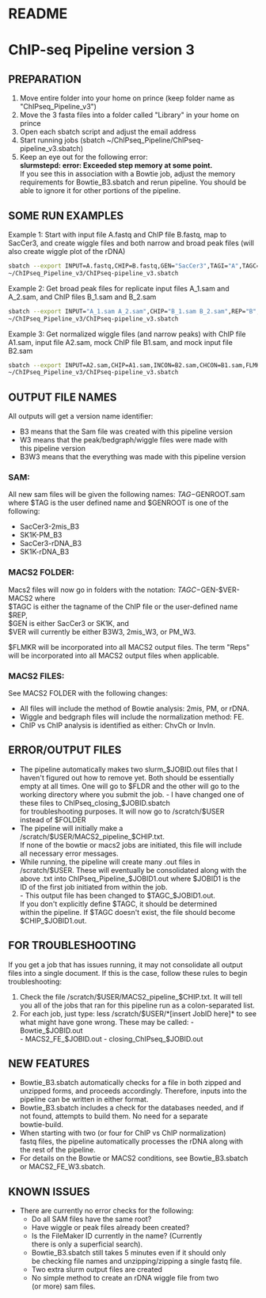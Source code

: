 # README
# ChIP-seq Pipeline version 3

## PREPARATION
1. Move entire folder into your home on prince (keep folder name as  
   "ChIPseq_Pipeline_v3")
2. Move the 3 fasta files into a folder called "Library" in your home on prince
3. Open each sbatch script and adjust the email address
4. Start running jobs (sbatch ~/ChIPseq_Pipeline/ChIPseq-pipeline_v3.sbatch)
5. Keep an eye out for the following error:  
   **slurmstepd: error: Exceeded step memory at some point.**  
   If you see this in association with a Bowtie job, adjust the memory  
   requirements for Bowtie_B3.sbatch and rerun pipeline. You should be  
   able to ignore it for other portions of the pipeline.

## SOME RUN EXAMPLES
Example 1: Start with input file A.fastq and ChIP file B.fastq, map to SacCer3, 
and create wiggle files and both narrow and broad peak files 
(will also create wiggle plot of the rDNA)
```Bash
sbatch --export INPUT=A.fastq,CHIP=B.fastq,GEN="SacCer3",TAGI="A",TAGC="B",PEAK="BOTH" \ 
~/ChIPseq_Pipeline_v3/ChIPseq-pipeline_v3.sbatch
```

Example 2: Get broad peak files for replicate input files A_1.sam and A_2.sam, and
ChIP files B_1.sam and B_2.sam
```Bash
sbatch --export INPUT="A_1.sam A_2.sam",CHIP="B_1.sam B_2.sam",REP="B",FLMKR="1-3",PEAK="BROAD",WIG="F" \
~/ChIPseq_Pipeline_v3/ChIPseq-pipeline_v3.sbatch
```

Example 3: Get normalized wiggle files (and narrow peaks) with ChIP file A1.sam, input file A2.sam,
mock ChIP file B1.sam, and mock input file B2.sam
```Bash
sbatch --export INPUT=A2.sam,CHIP=A1.sam,INCON=B2.sam,CHCON=B1.sam,FLMKR="1-2" \
~/ChIPseq_Pipeline_v3/ChIPseq-pipeline_v3.sbatch
```

## OUTPUT FILE NAMES
All outputs will get a version name identifier:
  - B3 means that the Sam file was created with this pipeline version
  - W3 means that the peak/bedgraph/wiggle files were made with  
    this pipeline version
  - B3W3 means that the everything was made with this pipeline version

### SAM:
All new sam files will be given the following names: $TAG-$GENROOT.sam
where $TAG is the user defined name and $GENROOT is one of the following:
  - SacCer3-2mis_B3
  - SK1K-PM_B3
  - SacCer3-rDNA_B3
  - SK1K-rDNA_B3

### MACS2 FOLDER:
Macs2 files will now go in folders with the notation: $TAGC-$GEN-$VER-MACS2 where  
  $TAGC is either the tagname of the ChIP file or the user-defined name $REP,  
  $GEN is either SacCer3 or SK1K, and  
  $VER will currently be either B3W3, 2mis_W3, or PM_W3.

$FLMKR will be incorporated into all MACS2 output files. 
The term "Reps" will be incorporated into all MACS2 output files when applicable.

### MACS2 FILES:
See MACS2 FOLDER with the following changes:
  - All files will include the method of Bowtie analysis: 2mis, PM, or rDNA.
  - Wiggle and bedgraph files will include the normalization method: FE.
  - ChIP vs ChIP analysis is identified as either: ChvCh or InvIn.

## ERROR/OUTPUT FILES
- The pipeline automatically makes two slurm_$JOBID.out files that I  
  haven't figured out how to remove yet. Both should be essentially  
  empty at all times. One will go to $FLDR and the other will go to the  
  working directory where you submit the job.  
  	  - I have changed one of these files to ChIPseq_closing_$JOBID.sbatch   
	  for troubleshooting purposes. It will now go to /scratch/$USER  
	  instead of $FOLDER
- The pipeline will initially make a /scratch/$USER/MACS2_pipeline_$CHIP.txt.  
  If none of the bowtie or macs2 jobs are initiated, this file will include  
  all necessary error messages.
- While running, the pipeline will create many .out files in  
  /scratch/$USER. These will eventually be consolidated along with  
  the above .txt into ChIPseq_Pipeline_$JOBID1.out where $JOBID1 is the  
  ID of the first job initiated from within the job.  
     	- This output file has been changed to $TAGC_$JOBID1.out.  
	  If you don't explicitly define $TAGC, it should be determined   
	  within the pipeline. If $TAGC doesn't exist, the file should become   
	  $CHIP_$JOBID1.out.

## FOR TROUBLESHOOTING
If you get a job that has issues running, it may not consolidate all 
output files into a single document. If this is the case, follow these 
rules to begin troubleshooting:
1) Check the file /scratch/$USER/MACS2_pipeline_$CHIP.txt. It will tell   
   you all of the jobs that ran for this pipeline run as a colon-separated list.
2) For each job, just type: less /scratch/$USER/*[insert JobID here]* to   
   see what might have gone wrong. These may be called:  
       - Bowtie_$JOBID.out  
       - MACS2_FE_$JOBID.out  
       - closing_ChIPseq_$JOBID.out  

## NEW FEATURES
- Bowtie_B3.sbatch automatically checks for a file in both zipped and  
  unzipped forms, and proceeds accordingly. Therefore, inputs into the  
  pipeline can be written in either format.
- Bowtie_B3.sbatch includes a check for the databases needed, and if  
  not found, attempts to build them. No need for a separate  
  bowtie-build.
- When starting with two (or four for ChIP vs ChIP normalization)  
  fastq files, the pipeline automatically processes the rDNA along with  
  the rest of the pipeline.
- For details on the Bowtie or MACS2 conditions, see Bowtie_B3.sbatch  
  or MACS2_FE_W3.sbatch.

## KNOWN ISSUES
- There are currently no error checks for the following:
  - Do all SAM files have the same root?
  - Have wiggle or peak files already been created?
  - Is the FileMaker ID currently in the name? (Currently  
    there is only a superficial search).
  - Bowtie_B3.sbatch still takes 5 minutes even if it should only  
    be checking file names and unzipping/zipping a single fastq file.
  - Two extra slurm output files are created
  - No simple method to create an rDNA wiggle file from two  
       (or more) sam files.
